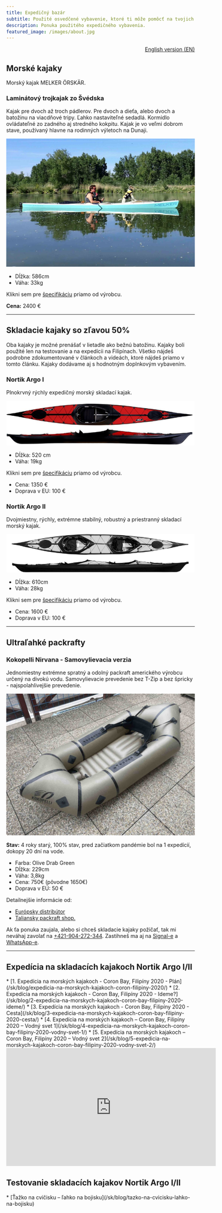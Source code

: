 ```yaml
---
title: Expedičný bazár
subtitle: Použité osvedčené vybavenie, ktoré ti môže pomôcť na tvojich cestách.
description: Ponuka použitého expedičného vybavenia.
featured_image: /images/about.jpg
---
```

<div class="fb-share-button"
	data-href="{{ page.url | absolute_url }}" 
	data-layout="button_count"
	style="float: right;">
</div>

<div style="text-align: right">
<a href="/secondhand">English version (EN)</a>
</div>

<h2>Morské kajaky</h2>
Morský kajak MELKER ÖRSKÄR.
<h3>Laminátový trojkajak zo Švédska</h3>
Kajak pre dvoch až troch pádlerov. Pre dvoch a dieťa, alebo dvoch a batožinu na viacdňové tripy. Ľahko nastaviteľné sedadlá. Kormidlo ovládateľné zo zadného aj stredného kokpitu. Kajak je vo veľmi dobrom stave, používaný hlavne na rodinných výletoch na Dunaji. 

![MELKER ÖRSKÄR](/assets/img/melker.jpg)

* Dĺžka: 586cm
* Váha: 33kg

Klikni sem pre <a href="https://melkerofsweden.se/products/melker-orskar">špecifikáciu</a> priamo od výrobcu.

**Cena:** 2400 €

---

<h2>Skladacie kajaky so zľavou 50%</h2>
Oba kajaky je možné prenášať v lietadle ako bežnú batožinu. Kajaky boli použité len na testovanie a na expedícii na Filipínach. Všetko nájdeš podrobne zdokumentované v článkoch a videách, ktoré nájdeš priamo v tomto článku. Kajaky dodávame aj s hodnotným doplnkovým vybavením.
<h3>Nortik Argo I</h3>
Plnokrvný rýchly expedičný morský skladací kajak.

![Nortik Argo I](/assets/img/argo.jpg)

* Dĺžka: 520 cm
* Váha: 19kg

Klikni sem pre <a href="https://www.faltboot.de/en/products/nortik/nortik-argo/">špecifikáciu</a> priamo od výrobcu.

* Cena: 1350 €
* Doprava v EU: 100 €

<h3>Nortik Argo II</h3>
Dvojmiestny, rýchly, extrémne stabilný, robustný a priestranný skladací morský kajak.

![Nortik Argo II](/assets/img/argo2.jpg)

* Dĺžka: 610cm
* Váha: 28kg 

Klikni sem pre <a href="https://www.faltboot.de/en/products/nortik/nortik-argo-2/">špecifikáciu</a> priamo od výrobcu.

* Cena: 1600 €
* Doprava v EU: 100 €

---

<h2>Ultraľahké packrafty</h2>
<h3>Kokopelli Nirvana - Samovylievacia verzia</h3>
Jednomiestny extrémne spratný a odolný packraft amerického výrobcu určený na divokú vodu. Samovylievacie prevedenie bez T-Zip a bez špricky - najspolahlivejšie prevedenie.

![Kokopelli Nirvana Self-Bailing](/assets/img/packraft.jpg)

**Stav:** 4 roky starý, 100% stav, pred začiatkom pandémie bol na 1 expedícií, dokopy 20 dní na vode.

* Farba: Olive Drab Green
* Dĺžka: 229cm
* Váha: 3,8kg
* Cena: 750€ (pôvodne 1650€)
* Doprava v EÚ: 50 €

Detailnejšie informácie od:
* <a href="https://www.systemxeurope.com/products/kokopelli-nirvana-self-bailing">Európsky distribútor</a>
* <a href="https://www.alpinaction.it/si/packrafti/11245-kokopelli-nirvana-self-bailer.html">Taliansky packraft shop.</a>

Ak ťa ponuka zaujala, alebo si chceš skladacie kajaky požičať, tak mi neváhaj zavolať na <a href="tel:00 421 904 272 344">+421-904-272-344</a>. Zastihneš ma aj na <a href="https://signal.org">Signal-e</a> a <a href="https://wa.me/421904272344">WhatsApp-e</a>.

---

<h2>Expedícia na skladacích kajakoch Nortik Argo I/II</h2>
* [1. Expedícia na morských kajakoch - Coron Bay, Filipíny 2020 - Plán](/sk/blog/expedicia-na-morskych-kajakoch-coron-filipiny-2020/)
* [2. Expedícia na morských kajakoch - Coron Bay, Filipíny 2020 - Ideme?](/sk/blog/2-expedicia-na-morskych-kajakoch-coron-bay-filipiny-2020-ideme/)
* [3. Expedícia na morských kajakoch - Coron Bay, Filipíny 2020 - Cesta](/sk/blog/3-expedicia-na-morskych-kajakoch-coron-bay-filipiny-2020-cesta/)
* [4. Expedícia na morských kajakoch – Coron Bay, Filipíny 2020 – Vodný svet 1](/sk/blog/4-expedicia-na-morskych-kajakoch-coron-bay-filipiny-2020-vodny-svet-1/)
* [5. Expedícia na morských kajakoch – Coron Bay, Filipíny 2020 – Vodný svet 2](/sk/blog/5-expedicia-na-morskych-kajakoch-coron-bay-filipiny-2020-vodny-svet-2/)

<iframe width="560" height="315" src="https://www.youtube.com/embed/2rHwlb1EJVo" title="YouTube video player" frameborder="0" allow="accelerometer; autoplay; clipboard-write; encrypted-media; gyroscope; picture-in-picture" allowfullscreen></iframe>

<h2>Testovanie skladacích kajakov Nortik Argo I/II</h2>
* [Ťažko na cvičisku – ľahko na bojisku](/sk/blog/tazko-na-cvicisku-lahko-na-bojisku)
